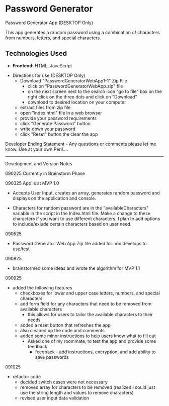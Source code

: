 # Password Generator
Password Generator App (DESKTOP Only)


This app generates a random password using a combination of characters from numbers, letters, and special characters.

## Technologies Used
* **Frontend:** HTML, JavaScript

- Directions for use (DESKTOP Only)
    - Download "PasswordGeneratorWebApp1-1" Zip File
        - click on "PasswordGeneratorWebApp.zip" file
        - on the next screen next to the search icon "go to file" box on the right click on the three dots and click on "Download"
        - download to desired location on your computer
    - extract files from zip file
    - open "index.html" file in a web browser
    - provide your password requirements
    - click "Generate Password" button
    - write down your password
    - click "Reset" button the clear the app


Developer Ending Statement - Any questions or comments please let me know. Use at your own Peril....

------------------------------------------------------------------------------------------------------------------
Development and Version Notes

090225
Currently in Brainstorm Phase

090325
App is at MVP 1.0
- Accepts User Input, creates an array, generates random password and displays on the application and console.

- Characters for random password are in the "availableCharacters" variable in the script in the Index.html file. Make a change to these characters if you want to use different characters. I plan to add options to include/exlude certain characters based on user need.

090525
- Password Generator Web App Zip file added for non develops to use/test

090825
- brainstormed some ideas and wrote the algorithm for MVP 1.1

090925
- added the following features
    - checkboxes for lower and upper case letters, numbers, and special characters
    - add form field for any characters that need to be removed from available characters
        - this allows for users to tailor the available characters to their needs
    - added a reset button that refreshes the app
    - also cleaned up the code and comments
    - added some minor instructions to help users know what to fill out
        - Asked one of my roommate, to test the app and provide some feedback
            - feedback - add instructions, encryption, and add ability to save passwords

091025
- refactor code
	- decided switch cases were not necessary
	- removed array for characters to be removed (realized i could just use the string length and values to remove characters)
	- revised user input data validation

